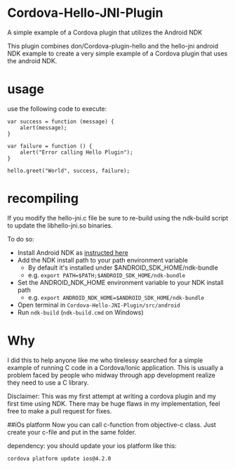Cordova-Hello-JNI-Plugin
========================

A simple example of a Cordova plugin that utilizes the Android NDK

This plugin combines don/Cordova-plugin-hello and the hello-jni android NDK example to create a very simple example of a Cordova plugin that uses the android NDK.

# usage

use the following code to execute:
```
var success = function (message) {
    alert(message);
}

var failure = function () {
    alert("Error calling Hello Plugin");
}

hello.greet("World", success, failure);
```

# recompiling

If you modify the hello-jni.c file be sure to re-build using the ndk-build script to update the libhello-jni.so binaries.

To do so:

- Install Android NDK as [instructed here](https://developer.android.com/ndk/guides/index.html)
- Add the NDK install path to your path environment variable
    - By default it's installed under $ANDROID_SDK_HOME/ndk-bundle
    - e.g. `export PATH=$PATH;$ANDROID_SDK_HOME/ndk-bundle`
- Set the ANDROID_NDK_HOME environment variable to your NDK install path
    - e.g. `export ANDROID_NDK_HOME=$ANDROID_SDK_HOME/ndk-bundle`
- Open terminal in `Cordova-Hello-JNI-Plugin/src/android`
- Run `ndk-build` (`ndk-build.cmd` on Windows)



# Why
I did this to help anyone like me who tirelessy searched for a simple example of running C code in a Cordova/Ionic application. This is usually a problem faced by people who midway through app development realize they need to use a C library.

Disclaimer: This was my first attempt at writing a cordova plugin and my first time using NDK. There may be huge flaws in my implementation, feel free to make a pull request for fixes. 


##iOs platform
Now you can call c-function from objective-c class. Just create your c-file and put in the same folder.

dependency: you should update your ios platform like this:
```
cordova platform update ios@4.2.0
```
